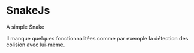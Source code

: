 # SnakeJs
A simple Snake 

Il manque quelques fonctionnalitées comme par exemple la détection des colision avec lui-même.